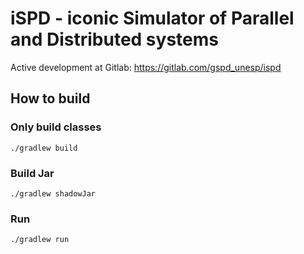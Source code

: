 # iSPD - iconic Simulator of Parallel and Distributed systems

Active development at Gitlab: https://gitlab.com/gspd_unesp/ispd

## How to build

### Only build classes

```./gradlew build```

### Build Jar

```./gradlew shadowJar```

### Run

```./gradlew run```

